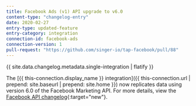 ```yaml
---
title: Facebook Ads (v1) API upgrade to v6.0
content-type: "changelog-entry"
date: 2020-02-27
entry-type: updated-feature
entry-category: integration
connection-id: facebook-ads
connection-version: 1
pull-request: "https://github.com/singer-io/tap-facebook/pull/88"
---
```


{{ site.data.changelog.metadata.single-integration | flatify }}

The [{{ this-connection.display_name }} integration]({{ this-connection.url | prepend: site.baseurl | prepend: site.home }}) now replicates data using version 6.0 of the Facebook Marketing API. For more details, view the [Facebook API changelog](https://developers.facebook.com/docs/graph-api/changelog/version6.0#marketing-api){:target="new"}.
